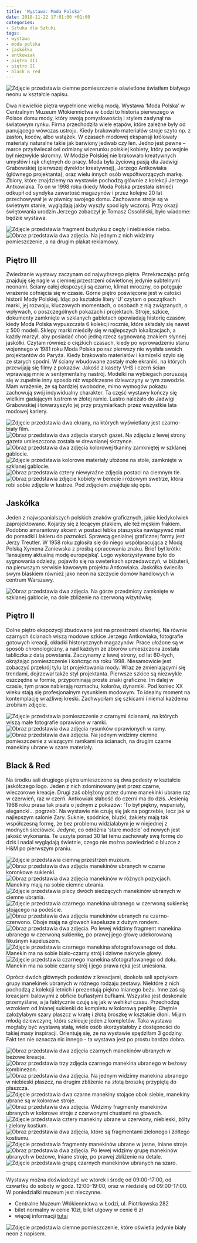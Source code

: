 ```yaml
---
title: 'Wystawa: Moda Polska'
date: 2018-11-22 17:01:00 +01:00
categories:
- Sztuka dla Sztuki
tags:
- wystawa
- moda polska
- jaskółka
- antkowiak
- piętro III
- piętro II
- black & red
---
```


![Zdjęcie przedstawia ciemne pomieszczenie oświetlone światłem białyego neonu w kształcie napisu.](https://assets2.ello.co/uploads/asset/attachment/8528320/ello-optimized-7b8afcba.jpg)

Dwa niewielkie piętra wypełnione wielką modą. Wystawa ‘Moda Polska’ w Centralnym Muzeum Włókiennictwa w Łodzi to historia pierwszego w Polsce domu mody, który swoją pomysłowością i stylem zasłynął na światowym rynku. Firma przechodziła wiele etapów, które zależne były od panującego wówczas ustroju. Kiedy brakowało materiałów stroje szyto np. z zasłon, koców, albo wstążek. W czasach modowej ekspansji królowały materiały naturalne takie jak barwiony jedwab czy len. Jedno jest pewne – marce przyświecał cel odmiany wizerunku polskiej kobiety, który po wojnie był niezwykle skromny. W Modzie Polskiej nie brakowało kreatywnych umysłów i rąk chętnych do pracy. Moda była życiową pasją dla Jadwigi Grabowskiej (pierwszej dyrektor kreatywnej), Jerzego Antkowiaka (głównego projektanta), oraz wielu innych osób współtworzących markę. 
Zbiory, które znajdziemy na wystawie pochodzą głównie z kolekcji Jerzego Antkowiaka. To on w 1998 roku (kiedy Moda Polska przestała istnieć) odkupił od syndyka zawartość magazynów i przez kolejne 20 lat przechowywał je w piwnicy swojego domu. Zachowane stroje są w świetnym stanie, wyglądają  jakby wyszły spod igły wczoraj. Przy okazji świętowania urodzin Jerzego zobaczył je Tomasz Ossoliński, było wiadome: będzie wystawa.

![Zdjęcie przedstawia fragment budynku z cegły i niebieskie niebo.](https://assets1.ello.co/uploads/asset/attachment/8528283/ello-optimized-df5910e2.jpg)
![Obraz przedstawia dwa zdjęcia. Na jednym z nich widzimy pomieszczenie, a na drugim plakat reklamowy.](https://assets0.ello.co/uploads/asset/attachment/8528286/ello-optimized-c56c6f6e.jpg)

## Piętro III

Zwiedzanie wystawy zaczynam od najwyższego piętra. Przekraczając próg znajduję się nagle w ciemnej przestrzeni oświetlonej jedynie subtelnymi neonami. Ściany całej ekspozycji są czarne, klimat mroczny, co potęguje wrażenie cofnięcia się w czasie. Górne piętro poświęcone jest w całości historii Mody Polskiej. Idąc po kształcie litery ‘U’ czytam o początkach marki, jej rozwoju, kluczowych momentach, o osobach z nią związanych, o wpływach, o poszczególnych pokazach i projektach. Stroje, szkice, dokumenty zamknięte w szklanych gablotach opowiadają historię czasów, kiedy Moda Polska wypuszczała 6 kolekcji rocznie, które składały się nawet z 500 modeli. Sklepy marki mieściły się w najlepszych lokalizacjach, a każdy marzył, aby posiadać choć jedną rzecz sygnowaną znakiem słynnej jaskółki. Czytam również o ciężkich czasach, kiedy po wprowadzeniu stanu wojennego w 1981 roku Moda Polska po raz pierwszy nie wysłała swoich projektantów do Paryża. Kiedy brakowało materiałów i kamizelki szyło się ze starych spodni. W ściany wbudowane zostały małe ekraniki, na których przewijają się filmy z pokazów. Jakość z kasety VHS i czerń ścian wprawiają mnie w sentymentalny nastrój. Modelki na wybiegach poruszają się w zupełnie inny sposób niż współczesne dziewczyny w tym zawodzie. Mam wrażenie, że są bardziej swobodne, mimo wymogów pokazu zachowują swój indywidualny charakter. Ta część wystawy kończy się wielkim gadającym lustrem w złotej ramie. Lustro należało do Jadwigi Grabowskiej i towarzyszyło jej przy przymiarkach przez wszystkie lata modowej kariery.

![Zdjęcie przedstawia dwa ekrany, na których wyświetlany jest czarno-biały film.](https://assets0.ello.co/uploads/asset/attachment/8528277/ello-optimized-97ae1185.jpg)
![Obraz przedstawia dwa zdjęcia starych gazet. Na zdjęciu z lewej strony gazeta umieszczona została w drewnianej skrzynce.](https://assets2.ello.co/uploads/asset/attachment/8528299/ello-optimized-0ab762d0.jpg)
![Obraz przedstawia dwa zdjęcia kolorowej tkaniny zamkniętej w szklanej gablocie.](https://assets2.ello.co/uploads/asset/attachment/8528300/ello-optimized-71ffa991.jpg)
![Zdjęcie przedstawia kolorowe materiały ułożone na stole, zamknięte w szklanej gablocie.](https://assets2.ello.co/uploads/asset/attachment/8528309/ello-optimized-0016706c.jpg)
![Obraz przedstawia cztery niewyraźne zdjęcia postaci na ciemnym tle.](https://assets0.ello.co/uploads/asset/attachment/8528408/ello-optimized-2ae09cf4.jpg)
![Obraz przedstawia zdjęcie kobiety w berecie i różowym swetrze, która robi sobie zdjęcie w lustrze. Pod zdjęciem znajduje się opis.](https://assets0.ello.co/uploads/asset/attachment/8528648/ello-optimized-c25ddd0c.jpg)

## Jaskółka

Jeden z najwspanialszych polskich znaków graficznych, jakie kiedykolwiek zaprojektowano. Kojarzy się z lecącym ptakiem, ale też męskim frakiem. Podobno amarantowy akcent w postaci łebka ptaszyska nawiązywać miał do pomadki i lakieru do paznokci. Sprawcą genialnej graficznej formy jest Jerzy Treutler. W 1958 roku zgłosiła się do niego współpracująca z Modą Polską Xymena Zaniewska z prośbą opracowania znaku. Brief był krótki: ‘lansujemy aktualną modę europejską’. Logo wykorzystywane było do sygnowania odzieży, pojawiło się na sweterkach sprzedawczyń, w biżuterii, na pierwszym serwisie kawowym projektu Antkowiaka. Jaskółka świeciła swym blaskiem również jako neon na szczycie domów handlowych w centrum Warszawy. 

![Obraz przedstawia dwa zdjęcia. Na górze przedmioty zamknięte w szklanej gablocie, na dole zbliżenie na czerwoną wizytówkę.](https://assets1.ello.co/uploads/asset/attachment/8528307/ello-optimized-578de915.jpg)

## Piętro II

Dolne piętro ekspozycji zbudowane jest na przestrzeni otwartej. Na równie czarnych ścianach wiszą modowe szkice Jerzego Antkowiaka, fotografie gotowych kreacji, okładki historycznych magazynów. Prace ułożone są w sposób chronologiczny, a nad każdym ze zbiorów umieszczona została tabliczka z datą powstania. Zaczynamy z lewej strony, od lat 60-tych, okrążając pomieszczenie i kończąc na roku 1998. Niesamowicie jest zobaczyć przekrój tylu lat projektowania mody. Wraz ze zmieniającymi się trendami, dojrzewał także styl projektanta. Pierwsze szkice są niezwykle oszczędne w formie, przypominają proste znaki graficzne. Im dalej w czasie, tym prace nabierają rozmachu, kolorów, dynamiki. Pod koniec XX wieku stają się profesjonalnym rysunkiem modowym. To idealny moment na kontemplację wrażliwej kreski. Zachwyciłam się szkicami i niemal każdemu zrobiłam zdjęcie. 

![Zdjęcie przedstawia pomieszczenie z czarnymi ścianami, na których wiszą małe fotografie oprawione w ramki.](https://assets0.ello.co/uploads/asset/attachment/8528376/ello-optimized-7c32946b.jpg)
![Obraz przedstawia dwa zdjęcia rysunków oprawionych w ramy.](https://assets1.ello.co/uploads/asset/attachment/8528485/ello-optimized-6ffbd8b3.jpg)
![Obraz przedstawia dwa zdjęcia. Na jednym widzimy ciemne pomieszczenie z wiszącymi ramkami na ścianach, na drugim czarne manekiny ubrane w szare materiały.](https://assets0.ello.co/uploads/asset/attachment/8528394/ello-optimized-3019a2a3.jpg)

## Black & Red

Na środku sali drugiego piętra umieszczone są dwa podesty w kształcie jaskółczego logo. Jeden z nich zdominowany jest przez czarne, wieczorowe kreacje. Drugi zaś oblężony przez dumne manekinki ubrane raz w czerwień, raz w czerń. Antkowiak słabość do czerni ma do dziś. Jesienią 1968 roku prasa tak pisała o jednym z pokazów: ‘To był piękny, wspaniały, elegancki… pogrzeb’. Na wystawie nie czuję się jak na pogrzebie, lecz jak w najlepszym salonie Zary. Suknie, spódnice, bluzki, żakiety mają tak współczesną formę, że bez problemu widziałabym je w niejednej z modnych sieciówek. Jedyne, co odróżnia ‘stare modele’ od nowych jest jakość wykonania. Te uszyte ponad 30 lat temu zachowały swą formę do dziś i nadal wyglądają świetnie, czego nie można powiedzieć o bluzce z H&M po pierwszym praniu. 

![Zdjęcie przedstawia ciemną przestrzeń muzeum.](https://assets1.ello.co/uploads/asset/attachment/8528443/ello-optimized-58a6434e.jpg)
![Obraz przedstawia dwa zdjęcia manekinów ubranych w czarne koronkowe sukienki.](https://assets2.ello.co/uploads/asset/attachment/8528445/ello-optimized-d630b292.jpg)
![Obraz przedstawia dwa zdjęcia manekinów w różnych pozycjach. Manekiny mają na sobie ciemne ubrania.](https://assets0.ello.co/uploads/asset/attachment/8528448/ello-optimized-2799bc63.jpg)
![Zdjęcie przedstawia plecy dwóch siedzących manekinów ubranych w ciemne ubrania.](https://assets0.ello.co/uploads/asset/attachment/8528459/ello-optimized-2ba26ce4.jpg)
![Zdjęcie przedstawia czarnego manekina ubranego w czerwoną sukienkę stojącego na podeście.](https://assets0.ello.co/uploads/asset/attachment/8528469/ello-optimized-b26db85d.jpg)
![Obraz przedstawia dwa zdjęcia manekinów ubranych na czarno-czerwono. Oboje mają na głowach kapelusze z dużym rondem.](https://assets2.ello.co/uploads/asset/attachment/8528442/ello-optimized-9cea696c.jpg)
![Obraz przedstawia dwa zdjęcia. Po lewej widzimy fragment manekina ubranego w czerwoną sukienkę, po prawej jego głowę udekorowaną fikuśnym kapeluszem.](https://assets1.ello.co/uploads/asset/attachment/8528455/ello-optimized-6d5cc426.jpg)
![Zdjęcie przedstawia czarnego manekina sfotografowanego od dołu. Manekin ma na sobie biało-czarny strój i dziwne nakrycie głowy.](https://assets1.ello.co/uploads/asset/attachment/8528468/ello-optimized-23855e1a.jpg)
![Zdjęcie przedstawia czarnego manekina sfotografowanego od dołu. Manekin ma na sobie czarny strój i jego prawa ręka jest uniesiona.](https://assets0.ello.co/uploads/asset/attachment/8528478/ello-optimized-daa4a50c.jpg)

Oprócz dwóch głównych podestów z kreacjami, dookoła sali spotykam grupy manekinek ubranych w różnego rodzaju zestawy. Niektóre z nich pochodzą z kolekcji letnich i prezentują piękno lnianego beżu. Inne zaś są kreacjami balowymi z obficie bufiastymi bufkami. Wszystko jest doskonale przemyślane, a ja faktycznie czuję się jak w wehikuł czasu. Przechodzę wzrokiem od lnianej sukienki do kompletu w kolorową pepitkę. Chętnie założyłabym szary płaszcz w kratę i złotą broszkę w kształcie dłoni. Mijam młodą dziewczynę, która szkicuje jeden z kompletów. Taka wystawa mogłaby być wystawą stałą, wiele osób skorzystałoby z dostępności do takiej masy inspiracji. Orientuję się, że na wystawie spędziłam 3 godziny. Fakt ten nie oznacza nic innego - ta wystawa jest po prostu bardzo dobra. 

![Obraz przedstawia dwa zdjęcia czarnych manekinów ubranych w beżowe kreacje.](https://assets1.ello.co/uploads/asset/attachment/8528454/ello-optimized-90dcf483.jpg)
![Obraz przedstawia trzy zdjęcia czarnego manekina ubranego w beżowy kombinezon.](https://assets0.ello.co/uploads/asset/attachment/8528446/ello-optimized-b2bfc900.jpg)
![Obraz przedstawia dwa zdjęcia. Na jednym widzimy manekina ubranego w niebieski płaszcz, na drugim zbliżenie na złotą broszkę przypiętą do płaszcza.](https://assets1.ello.co/uploads/asset/attachment/8528440/ello-optimized-2b3a7213.jpg)
![Zdjęcie przedstawia dwa czarne manekiny stojące obok siebie, manekiny ubrane są w kolorowe stroje.](https://assets1.ello.co/uploads/asset/attachment/8528477/ello-optimized-088586da.jpg)
![Obraz przedstawia dwa zdjęcia. Widzimy fragmenty manekinów ubranych w kolorowe stroje z czerwonymi chustami na głowach.](https://assets1.ello.co/uploads/asset/attachment/8528464/ello-optimized-f95e6aed.jpg)
![Zdjęcie przedstawia cztery manekiny ubrane w czerwony, niebieski, żółty i zielony kostium.](https://assets0.ello.co/uploads/asset/attachment/8528482/ello-optimized-6c2a50d1.jpg)
![Obraz przedstawia dwa zdjęcia, które są fragmentami zielonego i żółtego kostiumu.](https://assets0.ello.co/uploads/asset/attachment/8528475/ello-optimized-b5343a61.jpg)
![Zdjęcie przedstawia fragmenty manekinów ubrane w jasne, lniane stroje.](https://assets2.ello.co/uploads/asset/attachment/8528479/ello-optimized-32f7610c.jpg)
![Obraz przedstawia dwa zdjęcia. Po lewej widzimy grupę manekinów ubranych w beżowe, lniane stroje, po prawej zbliżenie na detale.](https://assets2.ello.co/uploads/asset/attachment/8528458/ello-optimized-2f954185.jpg)
![Zdjęcie przedstawia grupę czarnych manekinów ubranych na szaro.](https://assets1.ello.co/uploads/asset/attachment/8528480/ello-optimized-0d16eac0.jpg)

-------------------

Wystawy można doświadczyć we wtorek i środę od 09:00-17:00, od czwartku do soboty w godz. 12:00-19:00, oraz w niedzielę od 09:00-17:00. W poniedziałki muzeum jest nieczynne.

* Centralne Muzeum Włókiennictwa w Łodzi, ul. Piotrkowska 282
* bilet normalny w cenie 10zł, bilet ulgowy w cenie 6 zł
* więcej informacji [tutaj](http://www.muzeumwlokiennictwa.pl/wydarzenie/wybrane/jerzy-antkowiak-moda-polska,73) 

![Zdjęcie przedstawia ciemne pomieszczenie, które oświetla jedynie biały neon z napisem.](https://assets2.ello.co/uploads/asset/attachment/8528444/ello-optimized-c589c310.jpg)